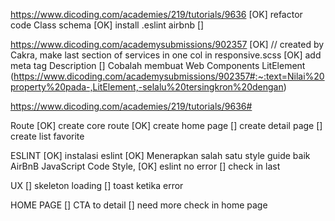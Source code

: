 https://www.dicoding.com/academies/219/tutorials/9636
[OK] refactor code Class schema
[OK] install .eslint airbnb
[] 

https://www.dicoding.com/academysubmissions/902357
[OK] // created by Cakra, make last section of services in one col in responsive.scss
[OK] add meta tag Description 
[] Cobalah membuat Web Components LitElement (https://www.dicoding.com/academysubmissions/902357#:~:text=Nilai%20property%20pada-,LitElement,-selalu%20tersingkron%20dengan)


https://www.dicoding.com/academies/219/tutorials/9636#

Route
[OK] create core route
[OK] create home page
[] create detail page
[] create list favorite


ESLINT
[OK] instalasi eslint
[OK] Menerapkan salah satu style guide baik AirBnB JavaScript Code Style, 
[OK] eslint no error
[] check in last

UX
[] skeleton loading
[] toast ketika error

HOME PAGE
[] CTA to detail
[] need more check in home page
